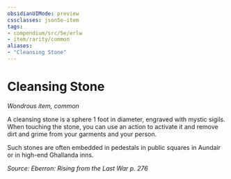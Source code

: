 ```yaml
---
obsidianUIMode: preview
cssclasses: json5e-item
tags:
- compendium/src/5e/erlw
- item/rarity/common
aliases: 
- "Cleansing Stone"
---
```

# Cleansing Stone
*Wondrous item, common*  


A cleansing stone is a sphere 1 foot in diameter, engraved with mystic sigils. When touching the stone, you can use an action to activate it and remove dirt and grime from your garments and your person.

Such stones are often embedded in pedestals in public squares in Aundair or in high-end Ghallanda inns.

*Source: Eberron: Rising from the Last War p. 276*